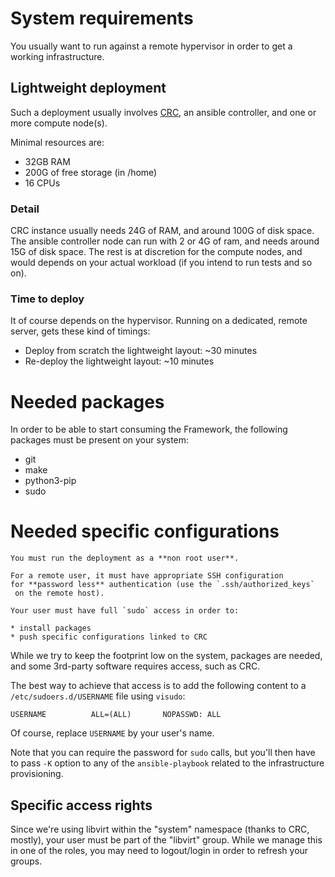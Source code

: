 # System requirements

You usually want to run against a remote hypervisor in order to get a working infrastructure.

## Lightweight deployment

Such a deployment usually involves [CRC](https://crc.dev/crc/getting_started/getting_started/introducing/),
an ansible controller, and one or more compute node(s).

Minimal resources are:

- 32GB RAM
- 200G of free storage (in /home)
- 16 CPUs

### Detail

CRC instance usually needs 24G of RAM, and around 100G of disk space. The ansible controller node
can run with 2 or 4G of ram, and needs around 15G of disk space. The rest is at discretion for
the compute nodes, and would depends on your actual workload (if you intend to run tests and so on).

### Time to deploy

It of course depends on the hypervisor. Running on a dedicated, remote server, gets these kind of timings:

- Deploy from scratch the lightweight layout: ~30 minutes
- Re-deploy the lightweight layout: ~10 minutes

# Needed packages
In order to be able to start consuming the Framework, the following packages
must be present on your system:

* git
* make
* python3-pip
* sudo

# Needed specific configurations

~~~{warning}
You must run the deployment as a **non root user**.
~~~

~~~{tip}
For a remote user, it must have appropriate SSH configuration
for **password less** authentication (use the `.ssh/authorized_keys`
 on the remote host).
~~~

~~~{tip}
Your user must have full `sudo` access in order to:

* install packages
* push specific configurations linked to CRC
~~~

While we try to keep the footprint low on the system, packages are needed, and
some 3rd-party software requires access, such as CRC.

The best way to achieve that access is to add the following content to a
`/etc/sudoers.d/USERNAME` file using `visudo`:
```
USERNAME          ALL=(ALL)       NOPASSWD: ALL
```
Of course, replace `USERNAME` by your user's name.

Note that you can require the password for `sudo` calls, but you'll then have to pass `-K` option to
any of the `ansible-playbook` related to the infrastructure provisioning.

## Specific access rights

Since we're using libvirt within the "system" namespace (thanks to CRC, mostly),
your user must be part of the "libvirt" group. While we manage this in one of
the roles, you may need to logout/login in order to refresh your groups.
